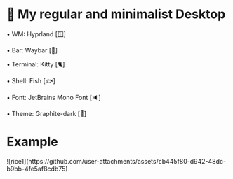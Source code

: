 <h1>🌟 My regular and minimalist Desktop</h1>



• WM: Hyprland [🪟]

• Bar: Waybar [🎲]

• Terminal: Kitty [🐈]

• Shell: Fish [🐟]

• Font: JetBrains Mono Font [🔈]

• Theme: Graphite-dark [🧢]



 <h1>Example</h1>
 ![rice1](https://github.com/user-attachments/assets/cb445f80-d942-48dc-b9bb-4fe5af8cdb75)
 
